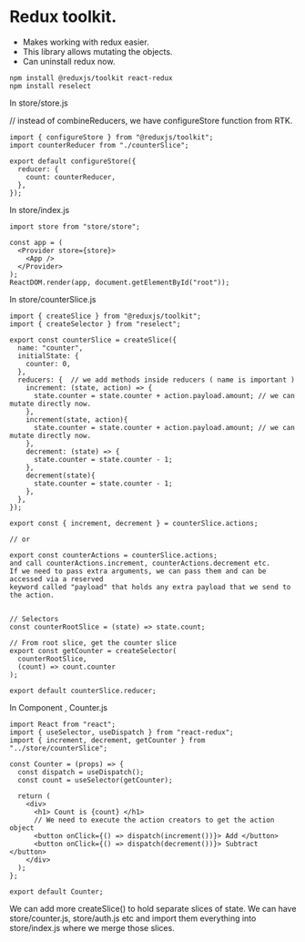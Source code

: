 # Redux toolkit.

- Makes working with redux easier.
- This library allows mutating the objects.
- Can uninstall redux now.

```
npm install @reduxjs/toolkit react-redux
npm install reselect
```

In store/store.js

// instead of combineReducers, we have configureStore function from RTK.

```
import { configureStore } from "@reduxjs/toolkit";
import counterReducer from "./counterSlice";

export default configureStore({
  reducer: {
    count: counterReducer,
  },
});

```

In store/index.js

```
import store from "store/store";

const app = (
  <Provider store={store}>
    <App />
  </Provider>
);
ReactDOM.render(app, document.getElementById("root"));
```

In store/counterSlice.js

```
import { createSlice } from "@reduxjs/toolkit";
import { createSelector } from "reselect";

export const counterSlice = createSlice({
  name: "counter",
  initialState: {
    counter: 0,
  },
  reducers: {  // we add methods inside reducers ( name is important )
    increment: (state, action) => {
      state.counter = state.counter + action.payload.amount; // we can mutate directly now.
    },
    increment(state, action){
      state.counter = state.counter + action.payload.amount; // we can mutate directly now.
    },
    decrement: (state) => {
      state.counter = state.counter - 1;
    },
    decrement(state){
      state.counter = state.counter - 1;
    },
  },
});

export const { increment, decrement } = counterSlice.actions;

// or

export const counterActions = counterSlice.actions;
and call counterActions.increment, counterActions.decrement etc.
If we need to pass extra arguments, we can pass them and can be accessed via a reserved
keyword called "payload" that holds any extra payload that we send to the action.


// Selectors
const counterRootSlice = (state) => state.count;

// From root slice, get the counter slice
export const getCounter = createSelector(
  counterRootSlice,
  (count) => count.counter
);

export default counterSlice.reducer;
```

In Component , Counter.js

```
import React from "react";
import { useSelector, useDispatch } from "react-redux";
import { increment, decrement, getCounter } from "../store/counterSlice";

const Counter = (props) => {
  const dispatch = useDispatch();
  const count = useSelector(getCounter);

  return (
    <div>
      <h1> Count is {count} </h1>
      // We need to execute the action creators to get the action object
      <button onClick={() => dispatch(increment())}> Add </button>
      <button onClick={() => dispatch(decrement())}> Subtract </button>
    </div>
  );
};

export default Counter;
```

We can add more createSlice() to hold separate slices of state.
We can have store/counter.js, store/auth.js etc and import them everything into
store/index.js where we merge those slices.
